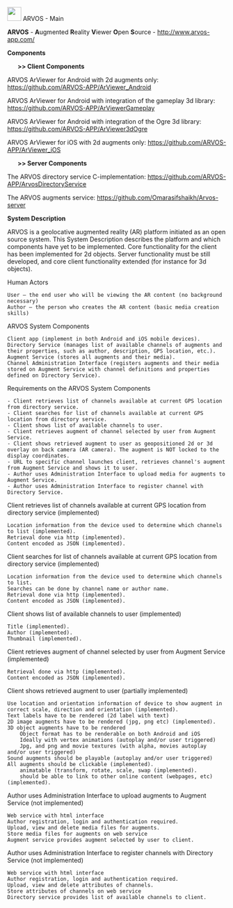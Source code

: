 <A href="http://github.com/ARVOS-APP/"><img src="http://arvos-app.com/images/arvos_logo_rgb-weiss32.png" width=32></img></a> ARVOS - Main

<B>ARVOS</B> - <B>A</B>ugmented <B>R</B>eality <B>V</B>iewer <B>O</B>pen <B>S</B>ource -  http://www.arvos-app.com/

<B>Components</B>

<UL><B>>> Client Components</B></UL>

ARVOS ArViewer for Android with 2d augments only: https://github.com/ARVOS-APP/ArViewer_Android

ARVOS ArViewer for Android with integration of the gameplay 3d library: https://github.com/ARVOS-APP/ArViewerGameplay

ARVOS ArViewer for Android with integration of the Ogre 3d library: https://github.com/ARVOS-APP/ArViewer3dOgre

ARVOS ArViewer for iOS with 2d augments only: https://github.com/ARVOS-APP/ArViewer_iOS

<UL><B>>> Server Components</B></UL> 

The ARVOS directory service C-implementation: https://github.com/ARVOS-APP/ArvosDirectoryService

The ARVOS augments service: https://github.com/Omarasifshaikh/Arvos-server

<B>System Description</B>

ARVOS is a geolocative augmented reality (AR) platform initiated as an open source system. This System Description describes the platform and which components have yet to be implemented. Core functionality for the client has been implemented for 2d objects. Server functionality must be still developed, and core client functionality extended (for instance for 3d objects).

 
Human Actors

    User – the end user who will be viewing the AR content (no background necessary)
    Author – the person who creates the AR content (basic media creation skills)

 
ARVOS System Components

    Client app (implement in both Android and iOS mobile devices).
    Directory Service (manages list of available channels of augments and their properties, such as author, description, GPS location, etc.).
    Augment Service (stores all augments and their media).
    Channel Administration Interface (registers augments and their media stored on Augment Service with channel definitions and properties defined on Directory Service).

 
Requirements on the ARVOS System Components

    - Client retrieves list of channels available at current GPS location from directory service.
    - Client searches for list of channels available at current GPS location from directory service.
    - Client shows list of available channels to user.
    - Client retrieves augment of channel selected by user from Augment Service.
    - Client shows retrieved augment to user as geopositioned 2d or 3d overlay on back camera (AR camera). The augment is NOT locked to the display coordinates.
    - URL to specific channel launches client, retrieves channel's augment from Augment Service and shows it to user.
    - Author uses Administration Interface to upload media for augments to Augment Service.
    - Author uses Administration Interface to register channel with Directory Service.

 
Client retrieves list of channels available at current GPS location from directory service (implemented)

    Location information from the device used to determine which channels to list (implemented).
    Retrieval done via http (implemented).
    Content encoded as JSON (implemented).

Client searches for list of channels available at current GPS location from directory service (implemented)

    Location information from the device used to determine which channels to list.
    Searches can be done by channel name or author name.
    Retrieval done via http (implemented).
    Content encoded as JSON (implemented).
    
Client shows list of available channels to user (implemented)

    Title (implemented).
    Author (implemented).
    Thumbnail (implemented).
 
Client retrieves augment of channel selected by user from Augment Service (implemented)

    Retrieval done via http (implemented).
    Content encoded as JSON (implemented).

 
Client shows retrieved augment to user (partially implemented)

    Use location and orientation information of device to show augment in correct scale, direction and orientation (implemented).
    Text labels have to be rendered (2d label with text)
    2D image augments have to be rendered (jpg, png etc) (implemented).
    3D object augments have to be rendered
        Object format has to be renderable on both Android and iOS
        Ideally with vertex animations (autoplay and/or user triggered)
        Jpg, and png and movie textures (with alpha, movies autoplay and/or user triggered)
    Sound augments should be playable (autoplay and/or user triggered)
    All augments should be clickable (implemented).
        animatable (transform, rotate, scale, swap (implemented).
        should be able to link to other online content (webpages, etc) (implemented).

Author uses Administration Interface to upload augments to Augment Service (not implemented)

    Web service with html interface
    Author registration, login and authentication required.
    Upload, view and delete media files for augments.
    Store media files for augments on web service
    Augment service provides augment selected by user to client.

 
Author uses Administration Interface to register channels with Directory Service (not implemented)

    Web service with html interface
    Author registration, login and authentication required.
    Upload, view and delete attributes of channels.
    Store attributes of channels on web service
    Directory service provides list of available channels to client.



